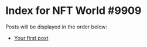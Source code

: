 # Index for NFT World #9909
Posts will be displayed in the order below:

- [Your first post](./001-first.md)

